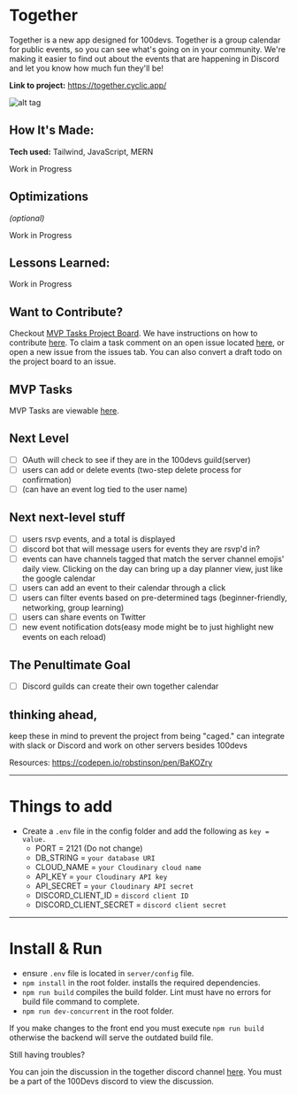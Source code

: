 # Together

Together is a new app designed for 100devs. Together is a group calendar for public events, so you can see what's going on in your community. We're making it easier to find out about the events that are happening in Discord and let you know how much fun they'll be!

**Link to project:** https://together.cyclic.app/

![alt tag](https://i.ibb.co/vVH3qjx/Screen-Shot-2022-11-05-at-12-13-17-PM.png)

## How It's Made:

**Tech used:** Tailwind, JavaScript, MERN

Work in Progress

## Optimizations

_(optional)_

Work in Progress

## Lessons Learned:

Work in Progress

## Want to Contribute?

Checkout [MVP Tasks Project Board](https://github.com/users/Caleb-Cohen/projects/1/views/1). We have instructions on how to contribute [here](https://github.com/Caleb-Cohen/Together/blob/main/CONTRIBUTING.md). To claim a task comment on an open issue located [here](https://github.com/Caleb-Cohen/Together/issues), or open a new issue from the issues tab. You can also convert a draft todo on the project board to an issue.

## MVP Tasks

MVP Tasks are viewable [here](https://github.com/users/Caleb-Cohen/projects/1/views/1).

## Next Level

- [ ] OAuth will check to see if they are in the 100devs guild(server)
- [ ] users can add or delete events (two-step delete process for confirmation)
- [ ] (can have an event log tied to the user name)

## Next next-level stuff

- [ ] users rsvp events, and a total is displayed
- [ ] discord bot that will message users for events they are rsvp'd in?
- [ ] events can have channels tagged that match the server channel emojis' daily view. Clicking on the day can bring up a day planner view, just like the google calendar
- [ ] users can add an event to their calendar through a click
- [ ] users can filter events based on pre-determined tags (beginner-friendly, networking, group learning)
- [ ] users can share events on Twitter
- [ ] new event notification dots(easy mode might be to just highlight new events on each reload)

## The Penultimate Goal

- [ ] Discord guilds can create their own together calendar

## thinking ahead,

keep these in mind to prevent the project from being "caged."
can integrate with slack or Discord and work on other servers besides 100devs

Resources:
https://codepen.io/robstinson/pen/BaKOZry

---

# Things to add

- Create a `.env` file in the config folder and add the following as `key = value.`
  - PORT = 2121 (Do not change)
  - DB_STRING = `your database URI`
  - CLOUD_NAME = `your Cloudinary cloud name`
  - API_KEY = `your Cloudinary API key`
  - API_SECRET = `your Cloudinary API secret`
  - DISCORD_CLIENT_ID = `discord client ID`
  - DISCORD_CLIENT_SECRET = `discord client secret`

---

# Install & Run

- ensure `.env` file is located in `server/config` file.
- `npm install` in the root folder. installs the required dependencies.
- `npm run build` compiles the build folder. Lint must have no errors for build file command to complete. 
- `npm run dev-concurrent` in the root folder.

If you make changes to the front end you must execute `npm run build` otherwise the backend will serve the outdated build file.

Still having troubles?

You can join the discussion in the together discord channel [here](https://discord.com/channels/735923219315425401/1038482732633825442). You must be a part of the 100Devs discord to view the discussion.
